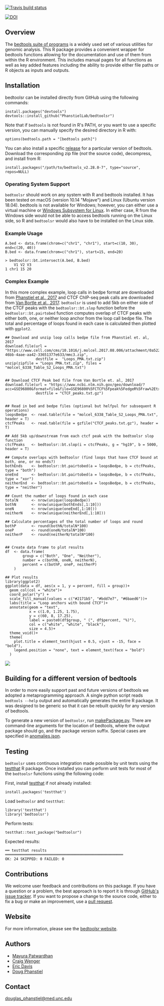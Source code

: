 [![Travis build status](https://travis-ci.org/PhanstielLab/bedtoolsr.svg?branch=master)](https://travis-ci.org/PhanstielLab/bedtoolsr)

[![DOI](https://zenodo.org/badge/151143796.svg)](https://zenodo.org/badge/latestdoi/151143796)

## Overview

The [bedtools suite of programs](https://bedtools.readthedocs.io/) is a widely used set of various utilities for genomic analysis. This R package provides a convenient wrapper for bedtools functions allowing for the documentation and use of them from within the R environment. This includes manual pages for all functions as well as key added features including the ability to provide either file paths or R objects as inputs and outputs.

## Installation

bedtoolsr can be installed directly from GitHub using the following commands:

```
install.packages("devtools")
devtools::install_github("PhanstielLab/bedtoolsr")
```

Note that if `bedtools` is not found in R's PATH, or you want to use a specific version, you can manually specify the desired directory in R with:

```
options(bedtools.path = "[bedtools path]")
```

You can also install a specific [release](https://github.com/PhanstielLab/bedtoolsr/releases) for a particular version of bedtools. Download the corresponding zip file (*not* the source code), decompress, and install from R:

```
install.packages("/path/to/bedtools_v2.28.0-7", type="source", repos=NULL)
```

### Operating System Support

`bedtoolsr` should work on any system with R and bedtools installed. It has been tested on macOS (version 10.14 "Mojave") and Linux (Ubuntu version 18.04). bedtools is not available for Windows; however, you can either use a virtual machine or [Windows Subsystem for Linux](https://docs.microsoft.com/en-us/windows/wsl/install-win10). In either case, R from the Windows side would not be able to access bedtools running on the Linux side, so R and `bedtoolsr` would also have to be installed on the Linux side.

### Example Usage

```
A.bed <- data.frame(chrom=c("chr1", "chr1"), start=c(10, 30), end=c(20, 40))
B.bed <- data.frame(chrom=c("chr1"), start=15, end=20)

> bedtoolsr::bt.intersect(A.bed, B.bed)
    V1 V2 V3
1 chr1 15 20
```

### Complex Example

In this more complex example, loop calls in bedpe format are downloaded from [Phanstiel et al., 2017](https://www.cell.com/molecular-cell/fulltext/S1097-2765(17)30603-2?_returnURL=https%3A%2F%2Flinkinghub.elsevier.com%2Fretrieve%2Fpii%2FS1097276517306032%3Fshowall%3Dtrue) and CTCF ChIP-seq peak calls are downloaded from [Van Bortle et al., 2017](https://genomebiology.biomedcentral.com/articles/10.1186/s13059-017-1310-3). `bedtoolsr` is used to add 5kb on either side of the CTCF peaks with the `bedtoolsr::bt.slop` function before the `bedtoolsr::bt.pairtobed` function computes overlap of CTCF peaks with either both, one, or neither loop anchor from the loop call bedpe file. The total and percentage of loops found in each case is calculated then plotted with `ggplot2`.

```
## Download and unzip loop calls bedpe file from Phanstiel et. al, 2017
download.file(url = "https://www.cell.com/cms/10.1016/j.molcel.2017.08.006/attachment/0a5229f1-46bb-4aae-aa42-33651377e633/mmc3.zip",
              destfile =  "Loops_PMA.txt.zip")
unzip(zipfile = "Loops_PMA.txt.zip", files = "molcel_6338_Table_S2_Loops_PMA.txt")


## Download CTCF Peak bed file from Van Bortle et. al, 2017
download.file(url = "https://www.ncbi.nlm.nih.gov/geo/download/?acc=GSE96800&format=file&file=GSE96800%5FCTCF%5Fpeak%5FedgeR%5Fraw%2Etxt%2Egz",
              destfile = "CTCF_peaks.txt.gz")


## Read in bed and bedpe files (optional but helfpul for subsequent R operations)
loopsBedpe  <- read.table(file = "molcel_6338_Table_S2_Loops_PMA.txt", header = T)
ctcfPeaks   <- read.table(file = gzfile("CTCF_peaks.txt.gz"), header = T)

## Add 5kb up/downstream from each ctcf peak with the bedtoolsr slop function
ctcfPeaks   <- bedtoolsr::bt.slop(i = ctcfPeaks, g = "hg19", b = 5000, header = T)

## Compute overlaps with bedtoolsr (find loops that have CTCF bound at both, one, or no ends?)
bothEnds    <- bedtoolsr::bt.pairtobed(a = loopsBedpe, b = ctcfPeaks, type = "both")
oneEnd      <- bedtoolsr::bt.pairtobed(a = loopsBedpe, b = ctcfPeaks, type = "xor")
neitherEnd  <- bedtoolsr::bt.pairtobed(a = loopsBedpe, b = ctcfPeaks, type = "neither")

## Count the number of loops found in each case
totalN      <- nrow(unique(loopsBedpe))
bothN       <- nrow(unique(bothEnds[,1:10]))
oneN        <- nrow(unique(oneEnd[,1:10]))
neitherN    <- nrow(unique(neitherEnd[,1:10]))

## Calculate percentages of the total number of loops and round
bothP       <- round(bothN/totalN*100)
oneP        <- round(oneN/totalN*100)
neitherP    <- round(neitherN/totalN*100)


## Create data frame to plot results
df  <- data.frame(
        group = c("Both", "One", "Neither"),
        number = c(bothN, oneN, neitherN),
        percent = c(bothP, oneP, neitherP)
    )

## Plot results
library(ggplot2)
ggplot(data = df, aes(x = 1, y = percent, fill = group))+
  geom_col(col = "white")+
  coord_polar("y") + 
  scale_fill_manual(values = c("#2171b5", "#bdd7e7", "#6baed6"))+
  labs(title = "Loop anchors with bound CTCF")+
  annotate(geom = "text",
           x = c(1.0, 1.25, 1.75),
           y = c(60, 8, 17.25),
           label = paste0(df$group, " (", df$percent, "%)"),
           col = c("white", "white", "black"),
           size = 4.5)+
  theme_void()+
  theme(
    plot.title = element_text(hjust = 0.5, vjust = -15, face = "bold"),
    legend.position = "none", text = element_text(face = "bold")
  )
```

![](img/exampleResults.png)

## Building for a different version of bedtools

In order to more easily support past and future versions of bedtools we adopted a metaprogramming approach.  A single python script reads `bedtools --help` output and automatically generates the entire R package. It was designed to be generic so that it can be rebuilt quickly for any version of bedtools.

To generate a new version of `bedtoolsr`, run [makePackage.py](https://github.com/PhanstielLab/bedtoolsr/blob/master/dev/makePackage.py). There are command-line arguments for the location of bedtools, where the output package should go, and the package version suffix. Special cases are specified in [anomalies.json](https://github.com/PhanstielLab/bedtoolsr/blob/master/dev/anomalies.json).

## Testing

`bedtoolsr` uses continuous integration made possible by unit tests using the [testthat](https://github.com/r-lib/testthat) R package.  Once installed you can perform unit tests for most of the `bedtoolsr` functions using the following code:

First, install [testthat](https://github.com/r-lib/testthat) if not already installed:
```
install.packages('testthat')
````

Load `bedtoolsr` and `testthat`:
```
library('testthat')
library('bedtoolsr')
```

Perform tests:
```
testthat::test_package("bedtoolsr")
```

Expected results:
```
══ testthat results  ══════════════════════════════════════════════════════
OK: 24 SKIPPED: 0 FAILED: 0
```

## Contributions

We welcome user feedback and contributions on this package. If you have a question or a problem, the best approach is to report it is through [GitHub's issue tracker](https://github.com/PhanstielLab/bedtoolsr/issues). If you want to propose a change to the source code, either to fix a bug or make an improvement, use a [pull request](https://github.com/PhanstielLab/bedtoolsr/pulls).

## Website

For more information, please see the [bedtoolsr website](http://phanstiel-lab.med.unc.edu/bedtoolsr.html).

## Authors

* [Mayura Patwardhan](https://github.com/mayurapatwardhan)
* [Craig Wenger](https://github.com/cwenger)
* [Eric Davis](https://github.com/EricSDavis)
* [Doug Phanstiel](https://github.com/dphansti)

## Contact

douglas_phanstiel@med.unc.edu
